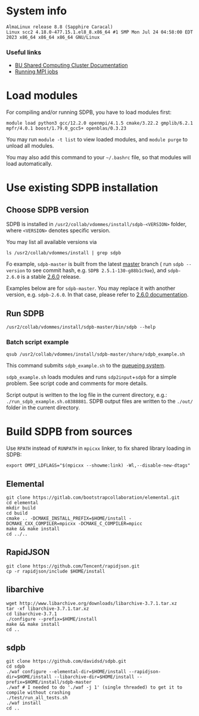 # System info

    AlmaLinux release 8.8 (Sapphire Caracal)
    Linux scc2 4.18.0-477.15.1.el8_8.x86_64 #1 SMP Mon Jul 24 04:58:00 EDT 2023 x86_64 x86_64 x86_64 GNU/Linux

### Useful links

- [BU Shared Computing Cluster Documentation](https://www.bu.edu/tech/support/research/system-usage/)
- [Running MPI jobs](https://www.bu.edu/tech/support/research/system-usage/running-jobs/)

# Load modules

For compiling and/or running SDPB, you have to load modules first:

    module load python3 gcc/12.2.0 openmpi/4.1.5 cmake/3.22.2 gmplib/6.2.1 mpfr/4.0.1 boost/1.79.0_gcc5+ openblas/0.3.23

You may run `module -t list` to view loaded modules,
and `module purge` to unload all modules.

You may also add this command to your `~/.bashrc` file, so that modules will load automatically.

# Use existing SDPB installation

## Choose SDPB version

SDPB is installed in `/usr2/collab/vdommes/install/sdpb-<VERSION>` folder,
where `<VERSION>` denotes specific version.

You may list all available versions via

    ls /usr2/collab/vdommes/install | grep sdpb

Fo example, `sdpb-master` is built from the latest [master](https://github.com/davidsd/sdpb/tree/master) branch (
run `sdpb --version` to see commit hash, e.g. `SDPB 2.5.1-130-g88b1c9ae`),
and `sdpb-2.6.0` is a stable [2.6.0](https://github.com/davidsd/sdpb/releases/tag/2.6.0) release.

Examples below are for `sdpb-master`.
You may replace it with another version, e.g. `sdpb-2.6.0`.
In that case, please refer
to [2.6.0 documentation](https://github.com/davidsd/sdpb/blob/2.6.0/docs/site_installs/Boston.md).

## Run SDPB

    /usr2/collab/vdommes/install/sdpb-master/bin/sdpb --help

### Batch script example

    qsub /usr2/collab/vdommes/install/sdpb-master/share/sdpb_example.sh

This command submits `sdpb_example.sh` to
the [queueing system](https://www.bu.edu/tech/support/research/system-usage/running-jobs/).

`sdpb_example.sh` loads modules and runs `sdp2input`+`sdpb` for a simple problem.
See script code and comments for more details.

Script output is written to the log file in the current directory, e.g.:
`./run_sdpb_example.sh.o8388881`.
SDPB output files are written to the `./out/` folder in the current directory.

# Build SDPB from sources

Use `RPATH` instead of `RUNPATH` in `mpicxx` linker, to fix shared library loading in SDPB:

    export OMPI_LDFLAGS="$(mpicxx --showme:link) -Wl,--disable-new-dtags"

## Elemental
    git clone https://gitlab.com/bootstrapcollaboration/elemental.git
    cd elemental
    mkdir build
    cd build
    cmake .. -DCMAKE_INSTALL_PREFIX=$HOME/install -DCMAKE_CXX_COMPILER=mpicxx -DCMAKE_C_COMPILER=mpicc
    make && make install
    cd ../..

## RapidJSON
    git clone https://github.com/Tencent/rapidjson.git
    cp -r rapidjson/include $HOME/install

## libarchive
    wget http://www.libarchive.org/downloads/libarchive-3.7.1.tar.xz
    tar -xf libarchive-3.7.1.tar.xz
    cd libarchive-3.7.1
    ./configure --prefix=$HOME/install
    make && make install
    cd ..

## sdpb
    git clone https://github.com/davidsd/sdpb.git
    cd sdpb 
    ./waf configure --elemental-dir=$HOME/install --rapidjson-dir=$HOME/install --libarchive-dir=$HOME/install --prefix=$HOME/install/sdpb-master
    ./waf # I needed to do './waf -j 1' (single threaded) to get it to compile without crashing
    ./test/run_all_tests.sh
    ./waf install
    cd ..
